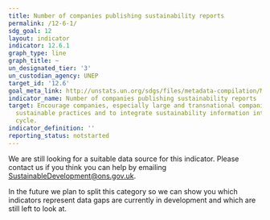 ```yaml
---
title: Number of companies publishing sustainability reports
permalink: /12-6-1/
sdg_goal: 12
layout: indicator
indicator: 12.6.1
graph_type: line
graph_title: ~
un_designated_tier: '3'
un_custodian_agency: UNEP
target_id: '12.6'
goal_meta_link: http://unstats.un.org/sdgs/files/metadata-compilation/Metadata-Goal-12.pdf
indicator_name: Number of companies publishing sustainability reports
target: Encourage companies, especially large and transnational companies, to adopt
  sustainable practices and to integrate sustainability information into their reporting
  cycle.
indicator_definition: ''
reporting_status: notstarted
---
```


We are still looking for a suitable data source for this indicator. Please contact us if you think you can help by emailing <a href="mailto:SustainableDevelopment@ons.gov.uk">SustainableDevelopment@ons.gov.uk</a>.

In the future we plan to split this category so we can show you which indicators represent data gaps are currently in development and which are still left to look at.
